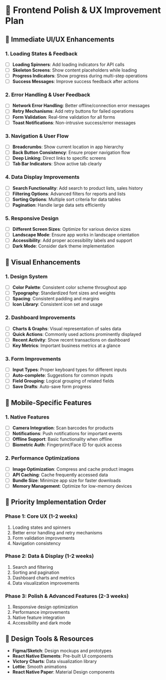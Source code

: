 # 🎨 Frontend Polish & UX Improvement Plan

## 🎯 Immediate UI/UX Enhancements

### 1. Loading States & Feedback

- [ ] **Loading Spinners**: Add loading indicators for API calls
- [ ] **Skeleton Screens**: Show content placeholders while loading
- [ ] **Progress Indicators**: Show progress during multi-step operations
- [ ] **Success Messages**: Improve success feedback after actions

### 2. Error Handling & User Feedback

- [ ] **Network Error Handling**: Better offline/connection error messages
- [ ] **Retry Mechanisms**: Add retry buttons for failed operations
- [ ] **Form Validation**: Real-time validation for all forms
- [ ] **Toast Notifications**: Non-intrusive success/error messages

### 3. Navigation & User Flow

- [ ] **Breadcrumbs**: Show current location in app hierarchy
- [ ] **Back Button Consistency**: Ensure proper navigation flow
- [ ] **Deep Linking**: Direct links to specific screens
- [ ] **Tab Bar Indicators**: Show active tab clearly

### 4. Data Display Improvements

- [ ] **Search Functionality**: Add search to product lists, sales history
- [ ] **Filtering Options**: Advanced filters for reports and lists
- [ ] **Sorting Options**: Multiple sort criteria for data tables
- [ ] **Pagination**: Handle large data sets efficiently

### 5. Responsive Design

- [ ] **Different Screen Sizes**: Optimize for various device sizes
- [ ] **Landscape Mode**: Ensure app works in landscape orientation
- [ ] **Accessibility**: Add proper accessibility labels and support
- [ ] **Dark Mode**: Consider dark theme implementation

## 🎨 Visual Enhancements

### 1. Design System

- [ ] **Color Palette**: Consistent color scheme throughout app
- [ ] **Typography**: Standardized font sizes and weights
- [ ] **Spacing**: Consistent padding and margins
- [ ] **Icon Library**: Consistent icon set and usage

### 2. Dashboard Improvements

- [ ] **Charts & Graphs**: Visual representation of sales data
- [ ] **Quick Actions**: Commonly used actions prominently displayed
- [ ] **Recent Activity**: Show recent transactions on dashboard
- [ ] **Key Metrics**: Important business metrics at a glance

### 3. Form Improvements

- [ ] **Input Types**: Proper keyboard types for different inputs
- [ ] **Auto-complete**: Suggestions for common inputs
- [ ] **Field Grouping**: Logical grouping of related fields
- [ ] **Save Drafts**: Auto-save form progress

## 📱 Mobile-Specific Features

### 1. Native Features

- [ ] **Camera Integration**: Scan barcodes for products
- [ ] **Notifications**: Push notifications for important events
- [ ] **Offline Support**: Basic functionality when offline
- [ ] **Biometric Auth**: Fingerprint/Face ID for quick access

### 2. Performance Optimizations

- [ ] **Image Optimization**: Compress and cache product images
- [ ] **API Caching**: Cache frequently accessed data
- [ ] **Bundle Size**: Minimize app size for faster downloads
- [ ] **Memory Management**: Optimize for low-memory devices

## 🎯 Priority Implementation Order

### Phase 1: Core UX (1-2 weeks)

1. Loading states and spinners
2. Better error handling and retry mechanisms
3. Form validation improvements
4. Navigation consistency

### Phase 2: Data & Display (1-2 weeks)

1. Search and filtering
2. Sorting and pagination
3. Dashboard charts and metrics
4. Data visualization improvements

### Phase 3: Polish & Advanced Features (2-3 weeks)

1. Responsive design optimization
2. Performance improvements
3. Native feature integration
4. Accessibility and dark mode

## 🎨 Design Tools & Resources

- **Figma/Sketch**: Design mockups and prototypes
- **React Native Elements**: Pre-built UI components
- **Victory Charts**: Data visualization library
- **Lottie**: Smooth animations
- **React Native Paper**: Material Design components
